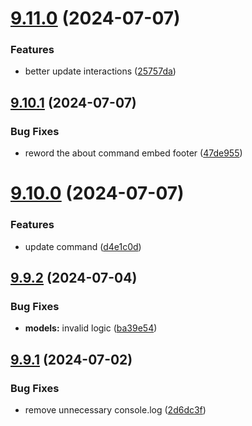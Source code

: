 # [9.11.0](https://github.com/onesoft-sudo/sudobot/compare/v9.10.1...v9.11.0) (2024-07-07)


### Features

* better update interactions ([25757da](https://github.com/onesoft-sudo/sudobot/commit/25757dae25a54c6f6cd340633d97e9c65c3dd24c))



## [9.10.1](https://github.com/onesoft-sudo/sudobot/compare/v9.10.0...v9.10.1) (2024-07-07)


### Bug Fixes

* reword the about command embed footer ([47de955](https://github.com/onesoft-sudo/sudobot/commit/47de955ffa2cf8ce5c7695214e59250ba8e3f9bd))



# [9.10.0](https://github.com/onesoft-sudo/sudobot/compare/v9.9.2...v9.10.0) (2024-07-07)


### Features

* update command ([d4e1c0d](https://github.com/onesoft-sudo/sudobot/commit/d4e1c0d5fa4387a0ab5956065d15b7c9edadd507))



## [9.9.2](https://github.com/onesoft-sudo/sudobot/compare/v9.9.1...v9.9.2) (2024-07-04)


### Bug Fixes

* **models:** invalid  logic ([ba39e54](https://github.com/onesoft-sudo/sudobot/commit/ba39e5495e76759c2360f8cfa893cfdb7847c77b))



## [9.9.1](https://github.com/onesoft-sudo/sudobot/compare/v9.9.0...v9.9.1) (2024-07-02)


### Bug Fixes

* remove unnecessary console.log ([2d6dc3f](https://github.com/onesoft-sudo/sudobot/commit/2d6dc3f1beb49a5ed103f0a6632d273eec5659ec))



